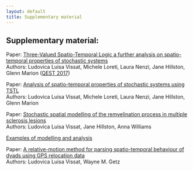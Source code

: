 ```yaml
---
layout: default
title: Supplementary material
---
```

## Supplementary material: <br />
Paper: [Three-Valued Spatio-Temporal Logic a further analysis on spatio-temporal properties of stochastic systems](https://ludovicalv.github.io/TSTL/)<br />
Authors: Ludovica Luisa Vissat, Michele Loreti, Laura Nenzi, Jane Hillston, Glenn Marion ([QEST 2017](http://www.qest.org/qest2017/))<br />

Paper: [Analysis of spatio-temporal properties of stochastic systems using TSTL](https://ludovicalv.github.io/TOMACS/)<br />
Authors: Ludovica Luisa Vissat, Michele Loreti, Laura Nenzi, Jane Hillston, Glenn Marion


Paper: [Stochastic spatial modelling of the remyelination process in multiple sclerosis lesions](https://ludovicalv.github.io/Book/)<br />
Authors: Ludovica Luisa Vissat, Jane Hillston, Anna Williams


[Examples of modelling and analysis](https://ludovicalv.github.io/Examples/)


Paper: [A relative-motion method for parsing spatio-temporal behaviour of dyads using GPS relocation data](https://ludovicalv.github.io/Dyadic_behaviour_method/)<br />
Authors: Ludovica Luisa Vissat, Wayne M. Getz




